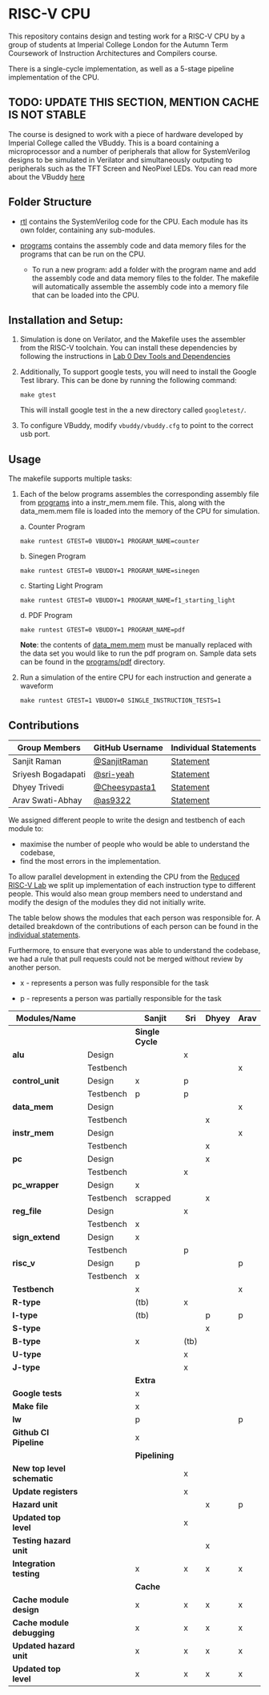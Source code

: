 # RISC-V CPU

This repository contains design and testing work for a RISC-V CPU by a group of students at Imperial College London for the Autumn Term Coursework of Instruction Architectures and Compilers course.

There is a single-cycle implementation, as well as a 5-stage pipeline implementation of the CPU.

## TODO: UPDATE THIS SECTION, MENTION CACHE IS NOT STABLE 

The course is designed to work with a piece of hardware developed by Imperial College called the VBuddy. This is a board containing a microprocessor and a number of peripherals that allow for SystemVerilog designs to be simulated in Verilator and simultaneously outputing to peripherals such as the TFT Screen and NeoPixel LEDs. You can read more about the VBuddy [here](http://www.ee.ic.ac.uk/pcheung/teaching/EIE2-IAC/Lecture%203%20-%20Verilator%20&%20Testbenches%20(notes).pdf)

## Folder Structure
* [rtl](/rtl/) contains the SystemVerilog code for the CPU. Each module has its own folder, containing any sub-modules.

* [programs](/programs/) contains the assembly code and data memory files for the programs that can be run on the CPU. 

    * To run a new program: add a folder with the program name and add the assembly code and data memory files to the folder. The makefile will automatically assemble the assembly code into a memory file that can be loaded into the CPU.


## Installation and Setup:

1. Simulation is done on Verilator, and the Makefile uses the assembler from the RISC-V toolchain. You can install these dependencies by following the instructions in [Lab 0 Dev Tools and Dependencies](https://github.com/EIE2-IAC-Labs/Lab0-devtools)

2. Additionally, To support google tests, you will need to install the Google Test library. This can be done by running the following command:

    ```make gtest```

    This will install google test in the a new directory called `googletest/`.

3. To configure VBuddy, modify `vbuddy/vbuddy.cfg` to point to the correct usb port.

## Usage

The makefile supports multiple tasks:

1. Each of the below programs assembles the corresponding assembly file from [programs](/programs/) into a instr_mem.mem file. This, along with the data_mem.mem file is loaded into the memory of the CPU for simulation.

    a. Counter Program

    ```make runtest GTEST=0 VBUDDY=1 PROGRAM_NAME=counter```

    b. Sinegen Program

    ```make runtest GTEST=0 VBUDDY=1 PROGRAM_NAME=sinegen```
    
    c. Starting Light Program

    ```make runtest GTEST=0 VBUDDY=1 PROGRAM_NAME=f1_starting_light```

    d. PDF Program

    ```make runtest GTEST=0 VBUDDY=1 PROGRAM_NAME=pdf```
    
    **Note**: the contents of [data_mem.mem](/programs/pdf/data_mem.mem) must be manually replaced with the data set you would like to run the pdf program on. Sample data sets can be found in the [programs/pdf](/programs/pdf/) directory.

2. Run a simulation of the entire CPU for each instruction and generate a waveform
    
    ```make runtest GTEST=1 VBUDDY=0 SINGLE_INSTRUCTION_TESTS=1```


## Contributions

| Group Members       | GitHub Username     | Individual Statements |
|---------------------|---------------------|-----------------------|
| Sanjit Raman        | [@SanjitRaman](https://github.com/SanjitRaman) | [Statement](/statements/sanjit.md) |
| Sriyesh Bogadapati  | [@sri-yeah](https://github.com/sri-yeah) | [Statement](/statements/sriyesh.md) |
| Dhyey Trivedi       | [@Cheesypasta1](https://github.com/Cheesypasta1) | [Statement](/statements/dhyey.md) |
| Arav Swati-Abhay    | [@as9322](https://github.com/as9322) | [Statement](/statements/arav.md) |

We assigned different people to write the design and testbench of each module to:
-  maximise the number of people who would be able to understand the codebase,
- find the most errors in the implementation. 

To allow parallel development in extending the CPU from the [Reduced RISC-V Lab](https://github.com/SanjitRaman/Team-10-Reduced-RISC-V) we split up implementation of each instruction type to different people. This would also mean group members need to understand and modify the design of the modules they did not initially write.

The table below shows the modules that each person was responsible for. A detailed breakdown of the contributions of each person can be found in the [individual statements](/statements/).


Furthermore, to ensure that everyone was able to understand the codebase, we had a rule that pull requests could not be merged without review by another person. 

- x - represents a person was fully responsible for the task

- p - represents a person was partially responsible for the task

| Modules/Name       |           | Sanjit   | Sri  | Dhyey | Arav |
|--------------------|-----------|----------|------|-------|------|
|                    |           |  **Single Cycle**        |      |       |      |
| **alu**                | Design    |          | x    |       |      |
|                    | Testbench |          |      |       | x    |
| **control_unit**       | Design    | x        | p    |       |      |
|                    | Testbench | p        | p    |       |      |
| **data_mem**           | Design    |          |      |       | x    |
|                    | Testbench |          |      | x     |      |
| **instr_mem**          | Design    |          |      |       | x    |
|                    | Testbench |          |      | x     |      |
| **pc**                 | Design    |          |      | x     |      |
|                    | Testbench |          | x    |       |      |
| **pc_wrapper**         | Design    | x        |      |       |      |
|                    | Testbench | scrapped |      | x     |      |
| **reg_file**           | Design    |          | x    |       |      |
|                    | Testbench | x        |      |       |      |
| **sign_extend**        | Design    | x        |      |       |      |
|                    | Testbench |          | p    |       |      |
| **risc_v**             | Design    | p        |      |       | p    |
|                    | Testbench | x        |      |       |      |
| **Testbench**          |           | x        |      |       | x    |
| **R-type**             |           | (tb)     | x    |       |      |
| **I-type**             |           | (tb)     |      | p     | p    |
| **S-type**             |           |          |      | x     |      |
| **B-type**             |           | x        | (tb) |       |      |
| **U-type**             |           |          | x    |       |      |
| **J-type**             |           |          | x    |       |      |
|           |           |      **Extra**    |      |       |      |
| **Google tests**       |           | x        |      |       |      |
| **Make file**          |           | x        |      |       |      |
| **lw**                 |           | p        |      |       | p    |
| **Github CI Pipeline** |           | x        |      |       |      |
| | | **Pipelining** | | | | 
| **New top level schematic** | | | x | | | 
| **Update registers** | | | x | | | 
|  **Hazard unit** | | | | x | p | 
| **Updated top level** | |  | x | | | 
|  **Testing hazard unit** | | | | x | | 
|  **Integration testing** | | x | x | x | x | 
| | | **Cache** | | | | 
| **Cache module design** | | x | x | x | x | 
| **Cache module debugging** |  | x | x | x | x | 
|  **Updated hazard unit** | | x | x | x | x | 
|  **Updated top level** | | x | x | x | x | 

